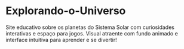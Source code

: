 # Explorando-o-Universo
Site educativo sobre os planetas do Sistema Solar com curiosidades interativas e espaço para jogos. Visual atraente com fundo animado e interface intuitiva para aprender e se divertir!
